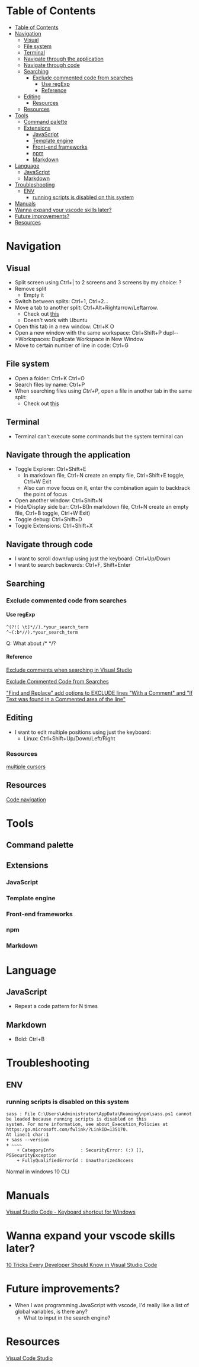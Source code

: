 # Table of Contents
- [Table of Contents](#table-of-contents)
- [Navigation](#navigation)
  - [Visual](#visual)
  - [File system](#file-system)
  - [Terminal](#terminal)
  - [Navigate through the application](#navigate-through-the-application)
  - [Navigate through code](#navigate-through-code)
  - [Searching](#searching)
    - [Exclude commented code from searches](#exclude-commented-code-from-searches)
      - [Use regExp](#use-regexp)
      - [Reference](#reference)
  - [Editing](#editing)
    - [Resources](#resources)
  - [Resources](#resources-1)
- [Tools](#tools)
  - [Command palette](#command-palette)
  - [Extensions](#extensions)
    - [JavaScript](#javascript)
    - [Template engine](#template-engine)
    - [Front-end frameworks](#front-end-frameworks)
    - [npm](#npm)
    - [Markdown](#markdown)
- [Language](#language)
  - [JavaScript](#javascript-1)
  - [Markdown](#markdown-1)
- [Troubleshooting](#troubleshooting)
  - [ENV](#env)
    - [running scripts is disabled on this system](#running-scripts-is-disabled-on-this-system)
- [Manuals](#manuals)
- [Wanna expand your vscode skills later?](#wanna-expand-your-vscode-skills-later)
- [Future improvements?](#future-improvements)
- [Resources](#resources-2)


# Navigation
## Visual
- Split screen using Ctrl+| to 2 screens and 3 screens by my choice: ?
- Remove split
  - Empty it
- Switch between splits: Ctrl+1, Ctrl+2...
- Move a tab to another split: Ctrl+Alt+Rightarrow/Leftarrow.
  - Check out [this](https://stackoverflow.com/questions/44018175/visual-studio-code-hotkey-to-move-a-tab-from-one-of-two-split-editors-to-anothe)
  - Doesn't work with Ubuntu
- Open this tab in a new window: Ctrl+K O
- Open a new window with the same workspace: Ctrl+Shift+P dupl-->Workspaces: Duplicate Workspace in New Window
- Move to certain number of line in code: Ctrl+G
## File system
- Open a folder: Ctrl+K Ctrl+O
- Search files by name: Ctrl+P
- When searching files using *Ctrl+P*, open a file in another tab in the same split:
  - Check out [this](https://stackoverflow.com/questions/38713405/open-files-always-in-a-new-tab)
## Terminal
- Terminal can't execute some commands but the system terminal can
## Navigate through the application
- Toggle Explorer: Ctrl+Shift+E 
  - In markdown file, Ctrl+N create an empty file, Ctrl+Shift+E toggle, Ctrl+W Exit
  - Also can move focus on it, enter the combination again to backtrack the point of focus
- Open another window: Ctrl+Shift+N
- Hide/Display side bar: Ctrl+B(In markdown file, Ctrl+N create an empty file, Ctrl+B toggle, Ctrl+W Exit)
- Toggle debug: Ctrl+Shift+D
- Toggle Extensions: Ctrl+Shift+X
## Navigate through code
- I want to scroll down/up using just the keyboard: Ctrl+Up/Down
- I want to search backwards: Ctrl+F, Shift+Enter
## Searching
### Exclude commented code from searches
#### Use regExp
```regexp
^(?![ \t]*//).*your_search_term
^~(:b*//).*your_search_term
```
Q: What about /* */?
#### Reference
[Exclude comments when searching in Visual Studio](https://stackoverflow.com/questions/11314366/exclude-comments-when-searching-in-visual-studio)

[Exclude Commented Code from Searches](https://developercommunity.visualstudio.com/idea/354547/exclude-commented-code-from-searches.html)

["Find and Replace" add options to EXCLUDE lines "With a Comment" and "If Text was found in a Commented area of the line"](https://developercommunity.visualstudio.com/content/idea/368691/find-and-replace-add-options-to-exclude-lines-with.html)

## Editing 
- I want to edit multiple positions using just the keyboard:
    - Linux: Ctrl+Shift+Up/Down/Left/Right

### Resources
[multiple cursors](https://stackoverflow.com/questions/29953479/multiple-cursors-in-visual-studio-code)

## Resources
[Code navigation](https://code.visualstudio.com/docs/editor/editingevolved)
# Tools
## Command palette
## Extensions
### JavaScript
### Template engine
### Front-end frameworks
### npm
### Markdown

# Language
## JavaScript
- Repeat a code pattern for N times
## Markdown
- Bold: Ctrl+B






# Troubleshooting
## ENV
###  running scripts is disabled on this system
```
sass : File C:\Users\Administrator\AppData\Roaming\npm\sass.ps1 cannot be loaded because running scripts is disabled on this 
system. For more information, see about_Execution_Policies at https:/go.microsoft.com/fwlink/?LinkID=135170.
At line:1 char:1
+ sass --version
+ ~~~~
    + CategoryInfo          : SecurityError: (:) [], PSSecurityException
    + FullyQualifiedErrorId : UnauthorizedAccess
```
Normal in windows 10 CLI


# Manuals
[Visual Studio Code - Keyboard shortcut for Windows](https://code.visualstudio.com/shortcuts/keyboard-shortcuts-windows.pdf)

# Wanna expand your vscode skills later?
[10 Tricks Every Developer Should Know in Visual Studio Code](https://dzone.com/articles/10-tricks-every-developer-should-know-in-visual-st)


# Future improvements?
- When I was programming JavaScript with vscode, I'd really like a list of global variables, is there any?
  - What to input in the search engine?

# Resources
[Visual Code Studio](https://code.visualstudio.com/docs/)